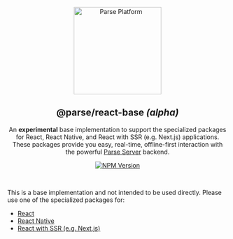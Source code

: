 <p align="center">
  <a href="https://parseplatform.org">
    <img alt="Parse Platform" src="https://user-images.githubusercontent.com/8621344/99892392-6f32dc80-2c42-11eb-8c32-db0fa4a66a81.png" width="200" />
  </a>
</p>

<h2 align="center">@parse/react-base <i>(alpha)</i></h2>

<p align="center">
  An <b>experimental</b> base implementation to support the specialized packages for React, React Native, and React with SSR (e.g. Next.js) applications. These packages provide you easy, real-time, offline-first interaction with the powerful <a href="https://github.com/parse-community/parse-server">Parse Server</a> backend.
</p>

<p align="center">
  <a href="https://www.npmjs.com/package/@parse/react-base">
    <img alt="NPM Version" src="https://badge.fury.io/js/%40parse%2Freact-base.svg" />
  </a>
</p>

<br>

This is a base implementation and not intended to be used directly. Please use one of the specialized packages for:
- [React](https://github.com/parse-community/parse-react/tree/master/packages/parse-react)
- [React Native](https://github.com/parse-community/parse-react/tree/master/packages/parse-react-native)
- [React with SSR (e.g. Next.js)](https://github.com/parse-community/parse-react/tree/master/packages/parse-react-ssr)
